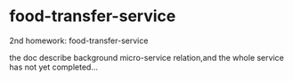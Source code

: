 # food-transfer-service
2nd homework:  food-transfer-service

the doc describe background micro-service relation,and the whole service has not yet completed...
